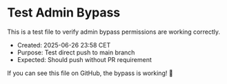 # Test Admin Bypass

This is a test file to verify admin bypass permissions are working correctly.

- Created: 2025-06-26 23:58 CET
- Purpose: Test direct push to main branch
- Expected: Should push without PR requirement

If you can see this file on GitHub, the bypass is working! 🎉
